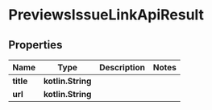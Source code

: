 
# PreviewsIssueLinkApiResult

## Properties
| Name | Type | Description | Notes |
| ------------ | ------------- | ------------- | ------------- |
| **title** | **kotlin.String** |  |  |
| **url** | **kotlin.String** |  |  |



